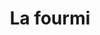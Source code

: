 ---
title: "La fourmi"
url: /bamako/la-fourmi-avenue-al-qoods-route-de-koulikoro/
shop: Supermarkt
---